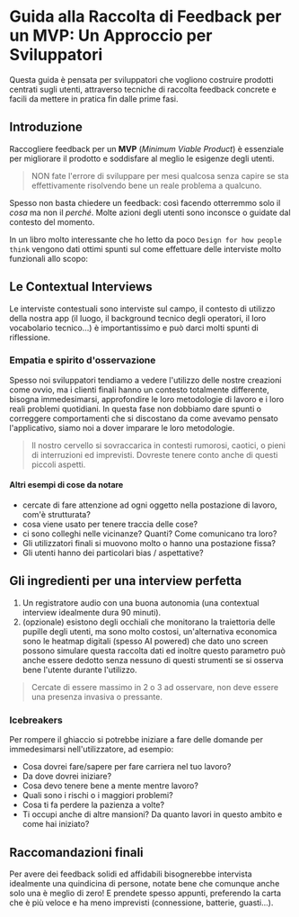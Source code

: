 # Guida alla Raccolta di Feedback per un MVP: Un Approccio per Sviluppatori

Questa guida è pensata per sviluppatori che vogliono costruire prodotti centrati sugli utenti, attraverso tecniche di raccolta feedback concrete e facili da mettere in pratica fin dalle prime fasi.

## Introduzione

Raccogliere feedback per un **MVP** (_Minimum Viable Product_) è essenziale per migliorare il prodotto e soddisfare al meglio le esigenze degli utenti.

> NON fate l'errore di sviluppare per mesi qualcosa senza capire se sta effettivamente risolvendo bene un reale problema a qualcuno.

Spesso non basta chiedere un feedback: così facendo otterremmo solo il _cosa_ ma non il _perché_. Molte azioni degli utenti sono inconsce o guidate dal contesto del momento.

In un libro molto interessante che ho letto da poco `Design for how people think` vengono dati ottimi spunti sul come effettuare delle interviste molto funzionali allo scopo:

## Le Contextual Interviews

Le interviste contestuali sono interviste sul campo, il contesto di utilizzo della nostra app (il luogo, il background tecnico degli operatori, il loro vocabolario tecnico...) è importantissimo e può darci molti spunti di riflessione.

### Empatia e spirito d'osservazione

Spesso noi sviluppatori tendiamo a vedere l'utilizzo delle nostre creazioni come ovvio, ma i clienti finali hanno un contesto totalmente differente, bisogna immedesimarsi, approfondire le loro metodologie di lavoro e i loro reali problemi quotidiani. In questa fase non dobbiamo dare spunti o correggere comportamenti che si discostano da come avevamo pensato l'applicativo, siamo noi a dover imparare le loro metodologie.

> Il nostro cervello si sovraccarica in contesti rumorosi, caotici, o pieni di interruzioni ed imprevisti. Dovreste tenere conto anche di questi piccoli aspetti.

#### Altri esempi di cose da notare

- cercate di fare attenzione ad ogni oggetto nella postazione di lavoro, com'è strutturata?
- cosa viene usato per tenere traccia delle cose?
- ci sono colleghi nelle vicinanze? Quanti? Come comunicano tra loro?
- Gli utilizzatori finali si muovono molto o hanno una postazione fissa?
- Gli utenti hanno dei particolari bias / aspettative?

## Gli ingredienti per una interview perfetta

1. Un registratore audio con una buona autonomia (una contextual interview idealmente dura 90 minuti).
2. (opzionale) esistono degli occhiali che monitorano la traiettoria delle pupille degli utenti, ma sono molto costosi, un'alternativa economica sono le heatmap digitali (spesso AI powered) che dato uno screen possono simulare questa raccolta dati ed inoltre questo parametro può anche essere dedotto senza nessuno di questi strumenti se si osserva bene l'utente durante l'utilizzo.

> Cercate di essere massimo in 2 o 3 ad osservare, non deve essere una presenza invasiva o pressante.

### Icebreakers

Per rompere il ghiaccio si potrebbe iniziare a fare delle domande per immedesimarsi nell'utilizzatore, ad esempio:

- Cosa dovrei fare/sapere per fare carriera nel tuo lavoro?
- Da dove dovrei iniziare?
- Cosa devo tenere bene a mente mentre lavoro?
- Quali sono i rischi o i maggiori problemi?
- Cosa ti fa perdere la pazienza a volte?
- Ti occupi anche di altre mansioni? Da quanto lavori in questo ambito e come hai iniziato?

## Raccomandazioni finali

Per avere dei feedback solidi ed affidabili bisognerebbe intervista idealmente una quindicina di persone, notate bene che comunque anche solo una è meglio di zero! E prendete spesso appunti, preferendo la carta che è più veloce e ha meno imprevisti (connessione, batterie, guasti...).
